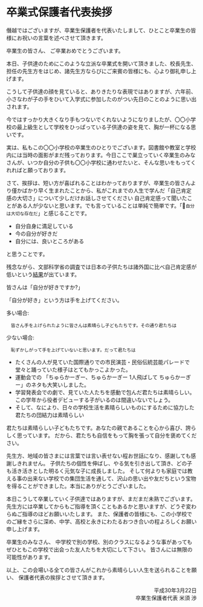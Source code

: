 # 卒業式保護者代表挨拶

<!-- ## 起承転結の「起」-->

僭越ではございますが、卒業生保護者を代表いたしまして、ひとこと卒業生の皆様にお祝いの言葉を述べさせて頂きます。

卒業生の皆さん、 ご卒業おめでとうございます。

本日、子供達のためにこのような立派な卒業式を開いて頂きました、校長先生、担任の先生方をはじめ、諸先生方ならびにご来賓の皆様にも、心より御礼申し上げます。

<!-- ## こどもの成長 -->

こうして子供達の顔を見ていると、ありきたりな表現ではありますが、六年前、小さなわが子の手をひいて入学式に参加したのがつい先日のことのように思い出されます。

今ではすっかり大きくなり手もつないでくれないようになりましたが、〇〇小学校の最上級生として学校をひっぱっている子供達の姿を見て、胸が一杯になる思いです。

実は、私もこの〇〇小学校の卒業生のひとりでございます。図書館や教室と学校内には当時の面影がまだ残っております。今日ここで巣立っていく卒業生のみなさんが、いつか自分の子供も〇〇小学校に通わせたいと、そんな思いをもってくれればと願っております。

<!-- ## 卒業生への激励 -->

さて、挨拶は、短い方が喜ばれることはわかっておりますが、卒業生の皆さんより僅かばかり早く生まれたことから、私がこれまでの人生で学んだ「自己肯定感の大切さ」について少しだけお話しさせてください
自己肯定感って聞いたことがある人が少ないと思います。でも言っていることは単純で簡単です。「`自分は大切な存在だ`」と感じることです。

- 自分自身に満足している
- 今の自分が好きだ
- 自分には、良いところがある

と思うことです。

残念ながら、文部科学省の調査では日本の子供たちは諸外国に比べ自己肯定感が低いという[結果](http://www.kantei.go.jp/jp/singi/kyouikusaisei/chousakai/dai1/siryou4.pdf)が出ています。

皆さんは「自分が好きですか?」

「自分が好き」という方は手を上げてください。

多い場合:

```text only
　皆さん手を上げられたように皆さんは素晴らし子どもたちです。その通り君たちは
```

少ない場合:

```text only
　恥ずかしがって手を上げていないと思います。だって君たちは
```

- たくさんの人が見ていた国際通りでの市民演芸・民俗伝統芸能パレードで堂々と踊っていた様子はとてもかっこよかった。
- 運動会での 「ちゅらかーぎー、ちゅらかーぎー 1人飛ばして ちゅらかーぎー」のネタも大笑いしました。
- 学習発表会での劇で、見ていた人たちを感動で包んだ君たちは素晴らしい。この学年から役者デビューする子がいるのは間違いないでしょう。
- そして、なにより、日々の学校生活を素晴らしいものにするために協力した君たちの団結力は素晴らしい

君たちは素晴らしい子どもたちです。あなたの親であることを心から喜び、誇らしく思っています。
だから、君たちも自信をもって胸を張って自分を褒めてください。

<!-- ## 先生、地域の皆様への感謝 -->

先生方、地域の皆さまには言葉では言い表せない程お世話になり、感謝しても感謝しきれません。
子供たちの個性を伸ばし、やる気を引き出して頂き、どの子も活き活きとした明るく元気な子に成長しました。
そして何よりも家庭では教える事の出来ない学校での集団生活を通して、沢山の思い出や友だちという宝物を得ることができました。本当にありがとうございました。

<!-- ## 結び -->

本日こうして卒業していく子供達ではありますが、まだまだ未熟でございます。
先生方には卒業してからもご指導を頂くこともあるかと思いますが、どうぞ変わらぬご指導のほどお願いいたします。
また、保護者の皆様にも、この小学校でのご縁をさらに深め、中学、高校と永きにわたるおつき合いの程よろしくお願い申し上げます。

卒業生のみなさん、
中学校で別の学校、別のクラスになるような事があっても ぜひともこの学校で出会った友人たちを大切にして下さい。
皆さんには無限の可能性があります。

以上、この会場いる全ての皆さんがこれから素晴らしい人生を送られることを願い、
保護者代表の挨拶とさせて頂きます。

<p align="right">
平成30年3月22日<br>
卒業生保護者代表 米須 渉
</p>

